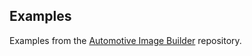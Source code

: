 ## Examples

Examples from the [Automotive Image Builder](https://gitlab.com/CentOS/automotive/src/automotive-image-builder/) repository.
